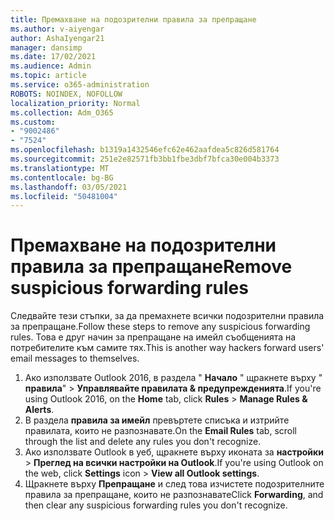 ```yaml
---
title: Премахване на подозрителни правила за препращане
ms.author: v-aiyengar
author: AshaIyengar21
manager: dansimp
ms.date: 17/02/2021
ms.audience: Admin
ms.topic: article
ms.service: o365-administration
ROBOTS: NOINDEX, NOFOLLOW
localization_priority: Normal
ms.collection: Adm_O365
ms.custom:
- "9002486"
- "7524"
ms.openlocfilehash: b1319a1432546efc62e462aafdea5c826d581764
ms.sourcegitcommit: 251e2e82571fb3bb1fbe3dbf7bfca30e004b3373
ms.translationtype: MT
ms.contentlocale: bg-BG
ms.lasthandoff: 03/05/2021
ms.locfileid: "50481004"
---
```

# <a name="remove-suspicious-forwarding-rules"></a><span data-ttu-id="eb08a-102">Премахване на подозрителни правила за препращане</span><span class="sxs-lookup"><span data-stu-id="eb08a-102">Remove suspicious forwarding rules</span></span>

<span data-ttu-id="eb08a-103">Следвайте тези стъпки, за да премахнете всички подозрителни правила за препращане.</span><span class="sxs-lookup"><span data-stu-id="eb08a-103">Follow these steps to remove any suspicious forwarding rules.</span></span> <span data-ttu-id="eb08a-104">Това е друг начин за препращане на имейл съобщенията на потребителите към самите тях.</span><span class="sxs-lookup"><span data-stu-id="eb08a-104">This is another way hackers forward users' email messages to themselves.</span></span>

1. <span data-ttu-id="eb08a-105">Ако използвате Outlook 2016, в раздела " **Начало** " щракнете върху " **правила**"  >  **Управлявайте правилата & предупрежденията**.</span><span class="sxs-lookup"><span data-stu-id="eb08a-105">If you're using Outlook 2016, on the **Home** tab, click **Rules** > **Manage Rules & Alerts**.</span></span> 
1. <span data-ttu-id="eb08a-106">В раздела **правила за имейл** превъртете списъка и изтрийте правилата, които не разпознавате.</span><span class="sxs-lookup"><span data-stu-id="eb08a-106">On the **Email Rules** tab, scroll through the list and delete any rules you don't recognize.</span></span>
1. <span data-ttu-id="eb08a-107">Ако използвате Outlook в уеб, щракнете върху иконата за **настройки** > **Преглед на всички настройки на Outlook**.</span><span class="sxs-lookup"><span data-stu-id="eb08a-107">If you're using Outlook on the web, click **Settings** icon > **View all Outlook settings**.</span></span>
1. <span data-ttu-id="eb08a-108">Щракнете върху **Препращане** и след това изчистете подозрителните правила за препращане, които не разпознавате</span><span class="sxs-lookup"><span data-stu-id="eb08a-108">Click **Forwarding**, and then clear any suspicious forwarding rules you don't recognize.</span></span>
